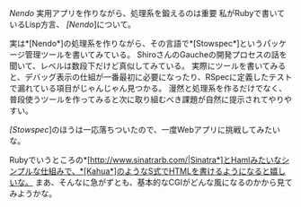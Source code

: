 *Nendo* 実用アプリを作りながら、処理系を鍛えるのは重要
私がRubyで書いているLisp方言、 *[Nendo*]について。

実は*[Nendo*]の処理系を作りながら、その言語で*[Stowspec*]というパッケージ管理ツールを書いてみている。
ShiroさんのGaucheの開発プロセスの話を聞いて、レベルは数段下だけど真似してみている。
実際にツールを書いてみると、デバッグ表示の仕組が一番最初に必要になったり、RSpecに定義したテストで漏れている項目がじゃんじゃん見つかる。
漫然と処理系を作るだけでなく、普段使うツールを作ってみると次に取り組むべき課題が自然に提示されてやりやすい。

*[Stowspec*]のほうは一応落ちついたので、一度Webアプリに挑戦してみたいな。

Rubyでいうところの*[http://www.sinatrarb.com/|Sinatra*]とHamlみたいなシンプルな仕組みで、*[Kahua*]のようなS式でHTMLを書けるようになると嬉しいな。
まあ、そんなに急がずとも、基本的なCGIがどんな風になるのかから見てみようかな。
